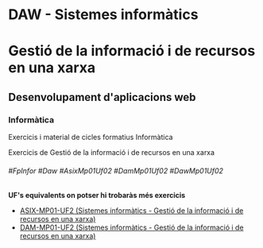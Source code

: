 # DAW - Sistemes informàtics
# Gestió de la informació i de recursos en una xarxa
## Desenvolupament d'aplicacions web
### Informàtica

Exercicis i material de cicles formatius Informàtica

Exercicis de Gestió de la informació i de recursos en una xarxa

###### #FpInfor #Daw #AsixMp01Uf02 #DamMp01Uf02 #DawMp01Uf02

**UF's equivalents on potser hi trobaràs més exercicis**
* [ASIX-MP01-UF2 (Sistemes informàtics - Gestió de la informació i de recursos en una xarxa)](/ASIX/ASIX-MP01/ASIX-MP01-UF2)
* [DAM-MP01-UF2 (Sistemes informàtics - Gestió de la informació i de recursos en una xarxa)](/DAM/DAM-MP01/DAM-MP01-UF2)
